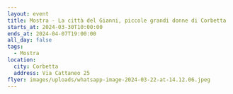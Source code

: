 ```yaml
---
layout: event
title: Mostra - La città del Gianni, piccole grandi donne di Corbetta
starts_at: 2024-03-30T10:00:00
ends_at: 2024-04-07T19:00:00
all_day: false
tags:
  - Mostra
location:
  city: Corbetta
  address: Via Cattaneo 25
flyer: images/uploads/whatsapp-image-2024-03-22-at-14.12.06.jpeg
---
```

